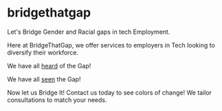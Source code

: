 # bridgethatgap

Let's Bridge Gender and Racial gaps in tech Employment.

Here at BridgeThatGap, we offer services to employers in Tech looking to diversify their workforce. 


We have all <a target="_blank" href="https://www.wired.com/story/five-years-tech-diversity-reports-little-progress/">heard</a> of the Gap!

We have all <a target="_blank" href="https://www.informationisbeautiful.net/visualizations/diversity-in-tech/">seen</a> the Gap!

Now let us Bridge It!
Contact us today to see colors of change! 
We tailor consultations to match your needs. 
